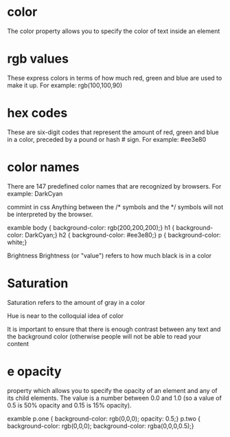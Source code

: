 # color
The color property allows you
to specify the color of text inside
an element

# rgb values
These express colors in terms
of how much red, green and
blue are used to make it up. For
example: rgb(100,100,90)

#  hex codes
These are six-digit codes that
represent the amount of red,
green and blue in a color,
preceded by a pound or hash #
sign. For example: #ee3e80

# color names
There are 147 predefined color
names that are recognized
by browsers. For example:
DarkCyan


commint in css  Anything
between the /* symbols and
the */ symbols will not be
interpreted by the browser.


examble 
body {
background-color: rgb(200,200,200);}
h1 {
background-color: DarkCyan;}
h2 {
background-color: #ee3e80;}
p {
background-color: white;}

Brightness
Brightness (or "value") refers
to how much black is in a color

# Saturation
Saturation refers to the amount
of gray in a color

Hue is near to the colloquial idea
of color

It is important to ensure that there is enough contrast
between any text and the background color (otherwise
people will not be able to read your content

#  e opacity
property which allows you to
specify the opacity of an element
and any of its child elements.
The value is a number between
0.0 and 1.0 (so a value of 0.5
is 50% opacity and 0.15 is 15%
opacity).

examble
p.one {
background-color: rgb(0,0,0);
opacity: 0.5;}
p.two {
background-color: rgb(0,0,0);
background-color: rgba(0,0,0,0.5);}

